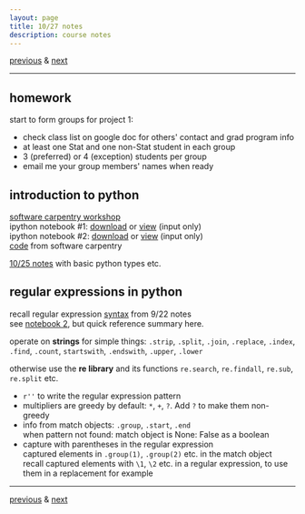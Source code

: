 ```yaml
---
layout: page
title: 10/27 notes
description: course notes
---
```

[previous](notes1025.html) & [next](notes1101.html)

---

## homework

start to form groups for project 1:

- check class list on google doc for others'
  contact and grad program info
- at least one Stat and one non-Stat student in each group
- 3 (preferred) or 4 (exception) students per group
- email me your group members' names when ready

## introduction to python

[software carpentry workshop](http://swcarpentry.github.io/python-novice-inflammation/)  
ipython notebook #1: [download](../assets/python/swcarpentry1.ipynb)
or [view](https://github.com/cecileane/computingtools/blob/gh-pages/assets/python/swcarpentry1.ipynb) (input only)  
ipython notebook #2: [download](../assets/python/swcarpentry2.ipynb)
or [view](https://github.com/cecileane/computingtools/blob/gh-pages/assets/python/swcarpentry2.ipynb) (input only)  
[code](https://github.com/swcarpentry/python-novice-inflammation/tree/gh-pages/code)
from software carpentry

[10/25 notes](notes1025.html) with basic python types etc.

## regular expressions in python

recall regular expression
[syntax](http://cecileane.github.io/computingtools/pages/notes0922.html#regular-expressions-regexp) from 9/22 notes  
see [notebook 2](https://github.com/cecileane/computingtools/blob/gh-pages/assets/python/swcarpentry2.ipynb), but quick reference summary here.

operate on **strings** for simple things:
 `.strip`, `.split`, `.join`, `.replace`, `.index`, `.find`, `.count`,
 `startswith`, `.endswith`, `.upper`, `.lower`

otherwise use the **re library** and its functions
`re.search`, `re.findall`,  `re.sub`, `re.split` etc.

- `r''` to write the regular expression pattern
- multipliers are greedy by default: `*`, `+`, `?`. Add `?` to make them non-greedy
- info from match objects: `.group`, `.start`,  `.end`  
  when pattern not found: match object is None: False as a boolean
- capture with parentheses in the regular expression  
  captured elements in `.group(1)`, `.group(2)` etc. in the match object  
  recall captured elements with `\1`, `\2` etc. in a regular expression,
  to use them in a replacement for example

---
[previous](notes1025.html) & [next](notes1101.html)
